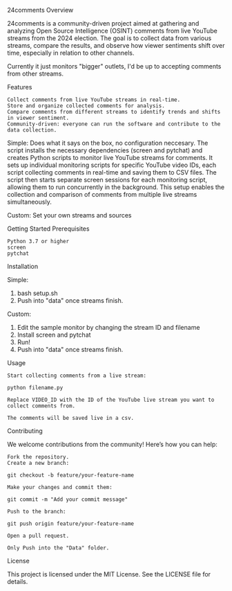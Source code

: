 24comments
Overview

24comments is a community-driven project aimed at gathering and analyzing Open Source Intelligence (OSINT) comments from live YouTube streams from the 2024 election. The goal is to collect data from various streams, compare the results, and observe how viewer sentiments shift over time, especially in relation to other channels.

Currently it just monitors "bigger" outlets, I'd be up to accepting comments from other streams.

Features

    Collect comments from live YouTube streams in real-time.
    Store and organize collected comments for analysis.
    Compare comments from different streams to identify trends and shifts in viewer sentiment.
    Community-driven: everyone can run the software and contribute to the data collection.

Simple: Does what it says on the box, no configuration neccesary.
The script installs the necessary dependencies (screen and pytchat) and creates Python scripts to monitor live YouTube streams for comments. It sets up individual monitoring scripts for specific YouTube video IDs, each script collecting comments in real-time and saving them to CSV files. The script then starts separate screen sessions for each monitoring script, allowing them to run concurrently in the background. This setup enables the collection and comparison of comments from multiple live streams simultaneously.

Custom: Set your own streams and sources

Getting Started
Prerequisites

    Python 3.7 or higher
    screen
    pytchat

Installation

  Simple:
  1. bash setup.sh 
  2. Push into "data" once streams finish.

  Custom:

  1. Edit the sample monitor by changing the stream ID and filename
  2. Install screen and pytchat
  3. Run!
  4. Push into "data" once streams finish.

Usage

    Start collecting comments from a live stream:

    python filename.py

    Replace VIDEO_ID with the ID of the YouTube live stream you want to collect comments from.

    The comments will be saved live in a csv. 

Contributing

We welcome contributions from the community! Here’s how you can help:

    Fork the repository.
    Create a new branch:

    git checkout -b feature/your-feature-name

    Make your changes and commit them:

    git commit -m "Add your commit message"

    Push to the branch:

    git push origin feature/your-feature-name

    Open a pull request.

    Only Push into the "Data" folder.

License

This project is licensed under the MIT License. See the LICENSE file for details.
